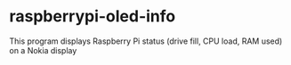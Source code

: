# raspberrypi-oled-info
This program displays Raspberry Pi status (drive fill, CPU load, RAM used) on a Nokia display
